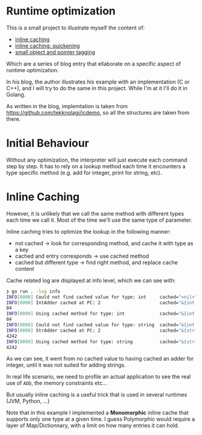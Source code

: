 # Runtime optimization

This is a small project to illustrate myself the content of:
* [inline caching](https://bernsteinbear.com/blog/inline-caching/)
* [inline caching: quickening](https://bernsteinbear.com/blog/inline-caching-quickening/)
* [small object and pointer tagging](https://bernsteinbear.com/blog/small-objects/)

Which are a series of blog entry that ellaborate on a specific aspect of runtime optimization.

In his blog, the author illustrates his example with an implementation (C or C++), and I will try to do the same in this project. While I'm at it I'll do it in Golang.

As written in the blog, implemtation is taken from https://github.com/tekknolagi/icdemo, so all the structures are taken from there.

# Initial Behaviour

Without any optimization, the interpreter will just execute each command step by step. It has to rely on a lookup method each time it encounters a type specific method (e.g. add for integer, print for string, etc).

# Inline Caching

However, it is unlikely that we call the same method with different types each time we call it. Most of the time we'll use the same type of parameter.

Inline caching tries to optimize the lookup in the following manner:
* not cached -> look for corresponding method, and cache it with type as a key
* cached and entry corresponds -> use cached method
* cached but different type -> find right method, and replace cache content

Cache related log are displayed at info level, which we can see with:
```bash
❯ go run . -log info
INFO[0000] Could not find cached value for type: int     cached="<nil>"
INFO[0000] IntAdder cached at PC: 2                      cached="&{int IntAdder}"
84
INFO[0000] Using cached method for type: int             cached="&{int IntAdder}"
84
INFO[0000] Could not find cached value for type: string  cached="&{int IntAdder}"
INFO[0000] StrAdder cached at PC: 2                      cached="&{string StrAdder}"
4242
INFO[0000] Using cached method for type: string          cached="&{string StrAdder}"
4242
```
As we can see, it went from no cached value to having cached an adder for integer, until it was not suited for adding strings.

In real life scenario, we need to profile an actual application to see the real use of `ADD`, the memory constraints etc...

But usually inline caching is a useful trick that is used in several runtimes (JVM, Python, ...)

Note that in this example I implemented a **Monomorphic** inline cache that supports only one type at a given time. I guess Polymorphic would require a layer of Map/Dictionnary, with a limit on how many entries it can hold.

